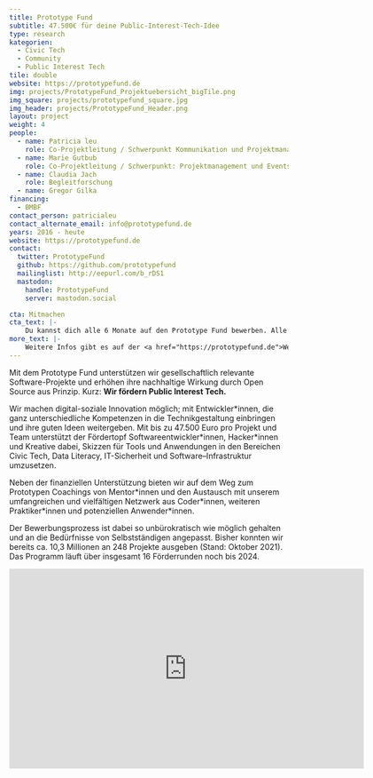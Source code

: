 ```yaml
---
title: Prototype Fund
subtitle: 47.500€ für deine Public-Interest-Tech-Idee
type: research
kategorien:
  - Civic Tech
  - Community
  - Public Interest Tech
tile: double
website: https://prototypefund.de
img: projects/PrototypeFund_Projektuebersicht_bigTile.png
img_square: projects/prototypefund_square.jpg
img_header: projects/PrototypeFund_Header.png
layout: project
weight: 4
people:
  - name: Patricia leu
    role: Co-Projektleitung / Schwerpunkt Kommunikation und Projektmanagement
  - name: Marie Gutbub
    role: Co-Projektleitung / Schwerpunkt: Projektmanagement und Events
  - name: Claudia Jach
    role: Begleitforschung
  - name: Gregor Gilka
financing:
  - BMBF
contact_person: patricialeu
contact_alternate_email: info@prototypefund.de
years: 2016 - heute
website: https://prototypefund.de
contact:
  twitter: PrototypeFund
  github: https://github.com/prototypefund
  mailinglist: http://eepurl.com/b_rDS1
  mastodon:
    handle: PrototypeFund
    server: mastodon.social

cta: Mitmachen
cta_text: |-
    Du kannst dich alle 6 Monate auf den Prototype Fund bewerben. Alle Infos hierzu findest du <a href="https://prototypefund.de/faq/">hier</a>.
more_text: |-
    Weitere Infos gibt es auf der <a href="https://prototypefund.de">Website</a> des Prototype Fund.
---
```

Mit dem Prototype Fund unterstützen wir gesellschaftlich relevante Software-Projekte und erhöhen ihre nachhaltige Wirkung durch Open Source aus Prinzip. Kurz: __Wir fördern Public Interest Tech.__

Wir machen digital-soziale Innovation möglich; mit Entwickler\*innen, die ganz unterschiedliche Kompetenzen in die Technikgestaltung einbringen und ihre guten Ideen weitergeben.
Mit bis zu 47.500 Euro pro Projekt und Team unterstützt der Fördertopf Softwareentwickler\*innen, Hacker\*innen und Kreative dabei, Skizzen für Tools und Anwendungen in den Bereichen Civic Tech, Data Literacy, IT-Sicherheit und Software–Infrastruktur umzusetzen.

Neben der finanziellen Unterstützung bieten wir auf dem Weg zum Prototypen Coachings von Mentor\*innen und den Austausch mit unserem umfangreichen und vielfältigen Netzwerk aus Coder\*innen, weiteren Praktiker\*innen und potenziellen Anwender\*innen.

Der Bewerbungsprozess ist dabei so unbürokratisch wie möglich gehalten und an die Bedürfnisse von Selbstständigen angepasst. Bisher konnten wir bereits ca. 10,3 Millionen an 248 Projekte ausgeben (Stand: Oktober 2021). Das Programm läuft über insgesamt 16 Förderrunden noch bis 2024.

<iframe width="640" height="360" src="https://www.youtube-nocookie.com/embed/MOGdX7ipcu8" frameborder="0" allow="accelerometer; autoplay; encrypted-media; gyroscope; picture-in-picture" allowfullscreen></iframe>
